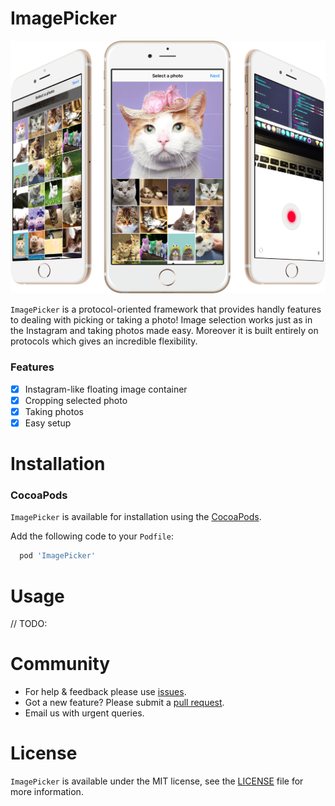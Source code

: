 # ImagePicker

<p align="center">
  <img src ="https://raw.githubusercontent.com/Athlee/ImagePicker/master/Assets/Demo.png" />
</p>

`ImagePicker` is a protocol-oriented framework that provides handly features to dealing with picking or taking a photo! Image selection works just as in the Instagram and taking photos made easy. Moreover it is built entirely on protocols which gives an incredible flexibility. 

### Features 

- [x] Instagram-like floating image container 
- [x] Cropping selected photo  
- [x] Taking photos 
- [x] Easy setup

# Installation
### CocoaPods

`ImagePicker` is available for installation using the [CocoaPods](https://cocoapods.org).

Add the following code to your `Podfile`:
```ruby
  pod 'ImagePicker'
```

# Usage

// TODO: 

# Community
* For help & feedback please use [issues](https://github.com/Athlee/ImagePicker/issues).
* Got a new feature? Please submit a [pull request](https://github.com/Athlee/ImagePicker/pulls).
* Email us with urgent queries. 

# License
`ImagePicker` is available under the MIT license, see the [LICENSE](https://github.com/Athlee/ImagePicker/blob/master/LICENSE) file for more information.
